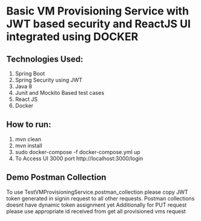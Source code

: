 # Basic VM Provisioning Service with JWT based security and ReactJS UI integrated using DOCKER

## Technologies Used:
1. Spring Boot
2. Spring Security using JWT
3. Java 8
4. Junit and Mockito Based test cases
5. React JS
6. Docker

## How to run:
1. mvn clean
2. mvn install
3. sudo docker-compose -f docker-compose.yml up
4. To Access UI 3000 port http://localhost:3000/login

## Demo Postman Collection
To use TestVMProvisioningService.postman_collection please copy JWT token generated in signin request to all other requests. Postman collections doesnt have dynamic token assignment yet
Additionally for PUT request please use appropriate id received from get all provisioned vms request
